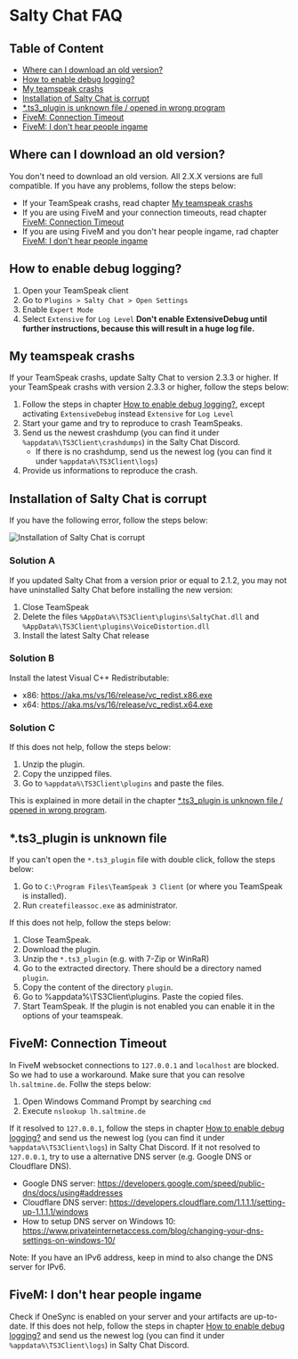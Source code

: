 # Salty Chat FAQ

## Table of Content

- [Where can I download an old version?](#where-can-i-download-an-old-version)
- [How to enable debug logging?](#how-to-enable-debug-logging)
- [My teamspeak crashs](#my-teamspeak-crashs)
- [Installation of Salty Chat is corrupt](#installation-of-salty-chat-is-corrupt)
- [*.ts3_plugin is unknown file / opened in wrong program](#ts3_plugin-is-unknown-file)
- [FiveM: Connection Timeout](#fivem-connection-timeout)
- [FiveM: I don't hear people ingame](#fivem-i-dont-hear-people-ingame)

## Where can I download an old version?

You don't need to download an old version. All 2.X.X versions are full compatible. If you have any problems, follow the steps below:

- If your TeamSpeak crashs, read chapter [My teamspeak crashs](#my-teamspeak-crashs)
- If you are using FiveM and your connection timeouts, read chapter [FiveM: Connection Timeout](#fivem-connection-timeout)
- If you are using FiveM and you don't hear people ingame, rad chapter [FiveM: I don't hear people ingame](#fivem-i-dont-hear-people-ingame)

## How to enable debug logging?

1. Open your TeamSpeak client
2. Go to `Plugins > Salty Chat > Open Settings`
3. Enable `Expert Mode`
4. Select `Extensive` for `Log Level`
**Don't enable ExtensiveDebug until further instructions, because this will result in a huge log file.**

## My teamspeak crashs

If your TeamSpeak crashs, update Salty Chat to version 2.3.3 or higher. If your TeamSpeak crashs with version 2.3.3 or higher, follow the steps below:

1. Follow the steps in chapter [How to enable debug logging?](#how-to-enable-debug-logging), except activating `ExtensiveDebug` instead `Extensive` for `Log Level`
2. Start your game and try to reproduce to crash TeamSpeaks.
3. Send us the newest crashdump (you can find it under `%appdata%\TS3Client\crashdumps`) in the Salty Chat Discord.
    - If there is no crashdump, send us the newest log (you can find it under `%appdata%\TS3Client\logs`)
4. Provide us informations to reproduce the crash.

## Installation of Salty Chat is corrupt

If you have the following error, follow the steps below:

![Installation of Salty Chat is corrupt](https://github.com/Hanashi/saltychat-faq/raw/main/images/installationCorrupt.png)

### Solution A

If you updated Salty Chat from a version prior or equal to 2.1.2, you may not have uninstalled Salty Chat before installing the new version:

1. Close TeamSpeak
2. Delete the files `%AppData%\TS3Client\plugins\SaltyChat.dll` and `%AppData%\TS3Client\plugins\VoiceDistortion.dll`
3. Install the latest Salty Chat release

### Solution B

Install the latest Visual C++ Redistributable:
- x86: https://aka.ms/vs/16/release/vc_redist.x86.exe
- x64: https://aka.ms/vs/16/release/vc_redist.x64.exe

### Solution C

If this does not help, follow the steps below:

1. Unzip the plugin.
2. Copy the unzipped files.
3. Go to `%appdata%\TS3Client\plugins` and paste the files.

This is explained in more detail in the chapter [*.ts3_plugin is unknown file / opened in wrong program](#ts3_plugin-is-unknown-file).

## *.ts3_plugin is unknown file

If you can't open the `*.ts3_plugin` file with double click, follow the steps below:

1. Go to `C:\Program Files\TeamSpeak 3 Client` (or where you TeamSpeak is installed).
2. Run `createfileassoc.exe` as administrator.

If this does not help, follow the steps below:

1. Close TeamSpeak.
2. Download the plugin.
3. Unzip the `*.ts3_plugin` (e.g. with 7-Zip or WinRaR)
4. Go to the extracted directory. There should be a directory named `plugin`.
5. Copy the content of the directory `plugin`.
6. Go to %appdata%\TS3Client\plugins. Paste the copied files.
7. Start TeamSpeak. If the plugin is not enabled you can enable it in the options of your teamspeak.

## FiveM: Connection Timeout

In FiveM websocket connections to `127.0.0.1` and `localhost` are blocked. So we had to use a workaround. Make sure that you can resolve `lh.saltmine.de`. Follw the steps below:

1. Open Windows Command Prompt by searching `cmd`
2. Execute `nslookup lh.saltmine.de`

If it resolved to `127.0.0.1`, follow the steps in chapter [How to enable debug logging?](#how-to-enable-debug-logging) and send us the newest log (you can find it under `%appdata%\TS3Client\logs`) in Salty Chat Discord. If it not resolved to `127.0.0.1`, try to use a alternative DNS server (e.g. Google DNS or Cloudflare DNS).

- Google DNS server: https://developers.google.com/speed/public-dns/docs/using#addresses
- Cloudflare DNS server: https://developers.cloudflare.com/1.1.1.1/setting-up-1.1.1.1/windows
- How to setup DNS server on Windows 10: https://www.privateinternetaccess.com/blog/changing-your-dns-settings-on-windows-10/

Note: If you have an IPv6 address, keep in mind to also change the DNS server for IPv6.

## FiveM: I don't hear people ingame

Check if OneSync is enabled on your server and your artifacts are up-to-date. If this does not help, follow the steps in chapter [How to enable debug logging?](#how-to-enable-debug-logging) and send us the newest log (you can find it under `%appdata%\TS3Client\logs`) in Salty Chat Discord.

